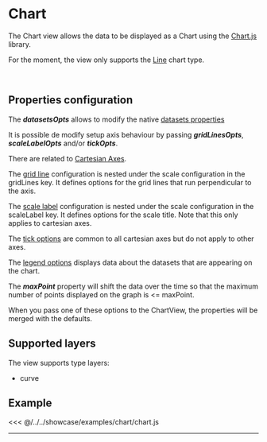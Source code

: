 # Chart

The Chart view allows the data to be displayed as a Chart using the [Chart.js](https://www.chartjs.org/) library.

For the moment, the view only supports the [Line](https://www.chartjs.org/docs/latest/charts/line.html) chart type.

<br/>
<DocumentationLoad path="/guide/api/ChartJsView.html"/>

## Properties configuration

The ***datasetsOpts*** allows to modify the native [datasets properties](https://www.chartjs.org/docs/latest/charts/line.html#dataset-properties)

It is possible de modify setup axis behaviour by passing ***gridLinesOpts***, ***scaleLabelOpts***  and/or ***tickOpts***.

There are related to [Cartesian Axes](https://www.chartjs.org/docs/latest/axes/cartesian/#cartesian-axes).

The [grid line](https://www.chartjs.org/docs/latest/axes/styling.html#grid-line-configuration) configuration is nested under the scale configuration in the gridLines key. It defines options for the grid lines that run perpendicular to the axis.

The [scale label](https://www.chartjs.org/docs/latest/axes/labelling.html#scale-title-configuration) configuration is nested under the scale configuration in the scaleLabel key. It defines options for the scale title. Note that this only applies to cartesian axes.

The [tick options](https://www.chartjs.org/docs/latest/axes/cartesian/#tick-configuration) are common to all cartesian axes but do not apply to other axes.

The [legend options](https://www.chartjs.org/docs/latest/configuration/legend.html?h=legend) displays data about the datasets that are appearing on the chart.

The ***maxPoint*** property will shift the data over the time so that the maximum number of points displayed on the graph is <= maxPoint.

When you pass one of these options to the ChartView, the properties will be merged with the defaults.

## Supported layers

The view supports type layers:
- curve

## Example

<<< @/../../showcase/examples/chart/chart.js

<hr class="demo-hr"/>
<br/><br/>

<Example path="/showcase/chart.html" style="border:none;width:100%;height: 500px" />

